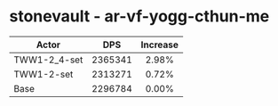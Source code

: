 # stonevault - ar-vf-yogg-cthun-me
| Actor | DPS | Increase |
|---|:---:|:---:|
|TWW1-2_4-set|2365341|2.98%|
|TWW1-2-set|2313271|0.72%|
|Base|2296784|0.00%|
